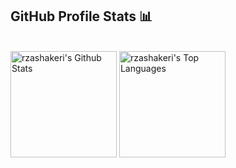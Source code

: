 ## GitHub Profile Stats 📊 
<br/>
  <a href="https://github.com/anuraghazra/github-readme-stats"><img alt="rzashakeri's Github Stats" src="https://github-readme-stats.vercel.app/api/?username=podchez&show_icons=true&count_private=true&theme=default&hide_border=true&bg_color=fff&title_color=00E676&icon_color=00E676" height="170px"/></a>
  <a href="https://github.com/anuraghazra/github-readme-stats"><img alt="rzashakeri's Top Languages" src="https://github-readme-stats.vercel.app/api/top-langs/?username=podchez&langs_count=8&layout=compact&theme=default&hide_border=true&bg_color=fff&title_color=000&icon_color=000&hide=Jupyter%20Notebook" height="170px"/></a>
<br/>
